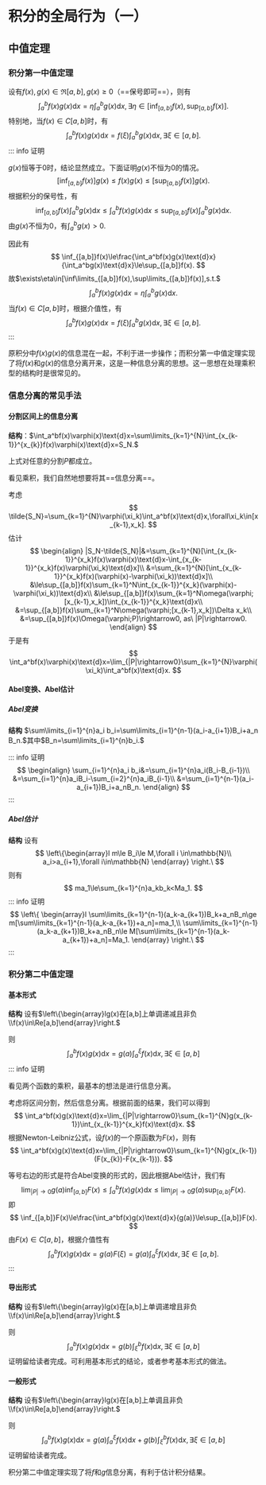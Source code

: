 # 积分的全局行为（一）

## 中值定理

### 积分第一中值定理

设有$f(x),g(x)\in\Re[a,b],g(x)\ge0$（==保号即可==），则有
$$
\int_a^bf(x)g(x)\text{d}x=\eta\int_a^bg(x)\text{d}x,\exists\eta\in[\inf_{[a,b]}f(x),\sup_{[a,b]}f(x)].
$$
特别地，当$f(x)\in C[a,b]$时，有
$$
\int_a^bf(x)g(x)\text{d}x=f(\xi)\int_a^bg(x)\text{d}x,\exists\xi\in[a,b].
$$
::: info 证明

$g(x)$恒等于0时，结论显然成立。下面证明$g(x)$不恒为0的情况。
$$
[\inf_{[a,b]}f(x)]g(x)\le f(x)g(x)\le [\sup_{[a,b]}f(x)]g(x).
$$
根据积分的保号性，有
$$
\inf_{[a,b]}f(x)\int_a^bg(x)\text{d}x\le\int_a^bf(x)g(x)\text{d}x\le\sup_{[a,b]}f(x)\int_a^bg(x)\text{d}x.
$$
由$g(x)$不恒为0，有$\int_a^bg(x)>0.$

因此有
$$
\inf_{[a,b]}f(x)\le\frac{\int_a^bf(x)g(x)\text{d}x}{\int_a^bg(x)\text{d}x}\le\sup_{[a,b]}f(x).
$$
故$\exists\eta\in[\inf\limits_{[a,b]}f(x),\sup\limits_{[a,b]}f(x)],s.t.$
$$
\int_a^bf(x)g(x)\text{d}x=\eta\int_a^bg(x)\text{d}x.
$$
当$f(x)\in C[a,b]$时，根据介值性，有
$$
\int_a^bf(x)g(x)\text{d}x=f(\xi)\int_a^bg(x)\text{d}x,\exists\xi\in[a,b].
$$
:::

原积分中$f(x)g(x)$的信息混在一起，不利于进一步操作；而积分第一中值定理实现了将$f(x)$和$g(x)$的信息分离开来，这是一种信息分离的思想。这一思想在处理乘积型的结构时是很常见的。

### 信息分离的常见手法

#### 分割区间上的信息分离

**结构**：$\int_a^bf(x)\varphi(x)\text{d}x=\sum\limits_{k=1}^{N}\int_{x_{k-1}}^{x_{k}}f(x)\varphi(x)\text{d}x=S_N.$

上式对任意的分割$P$都成立。

看见乘积，我们自然地想要将其==信息分离==。

考虑
$$
\tilde{S_N}=\sum_{k=1}^{N}\varphi(\xi_k)\int_a^bf(x)\text{d}x,\forall\xi_k\in[x_{k-1},x_k].
$$
估计
$$
\begin{align}
|S_N-\tilde{S_N}|&=\sum_{k=1}^{N}[\int_{x_{k-1}}^{x_k}f(x)\varphi(x)\text{d}x-\int_{x_{k-1}}^{x_k}f(x)\varphi(\xi_k)\text{d}x]\\
&=\sum_{k=1}^{N}[\int_{x_{k-1}}^{x_k}f(x)(\varphi(x)-\varphi(\xi_k))\text{d}x]\\
&\le\sup_{[a,b]}f(x)\sum_{k=1}^N\int_{x_{k-1}}^{x_k}(\varphi(x)-\varphi(\xi_k))\text{d}x\\
&\le\sup_{[a,b]}f(x)\sum_{k=1}^N\omega(\varphi;[x_{k-1},x_k])\int_{x_{k-1}}^{x_k}\text{d}x\\
&=\sup_{[a,b]}f(x)\sum_{k=1}^N\omega(\varphi;[x_{k-1},x_k])\Delta x_k\\
&=\sup_{[a,b]}f(x)\Omega(\varphi;P)\rightarrow0, as\ |P|\rightarrow0.
\end{align}
$$
于是有
$$
\int_a^bf(x)\varphi(x)\text{d}x=\lim_{|P|\rightarrow0}\sum_{k=1}^{N}\varphi(\xi_k)\int_a^bf(x)\text{d}x.
$$

#### Abel变换、Abel估计

##### Abel变换

**结构** $\sum\limits_{i=1}^{n}a_i b_i=\sum\limits_{i=1}^{n-1}(a_i-a_{i+1})B_i+a_n B_n.$其中$B_n=\sum\limits_{i=1}^{n}b_i.$

::: info 证明
$$
\begin{align}
\sum_{i=1}^{n}a_i b_i&=\sum_{i=1}^{n}a_i(B_i-B_{i-1})\\
&=\sum_{i=1}^{n}a_iB_i-\sum_{i=2}^{n}a_iB_{i-1}\\
&=\sum_{i=1}^{n-1}(a_i-a_{i+1})B_i+a_nB_n.
\end{align}
$$
:::

##### Abel估计

**结构** 设有
$$
\left\{\begin{array}l
m\le B_i\le M,\forall i \in\mathbb{N}\\
a_i>a_{i+1},\forall i\in\mathbb{N}
\end{array}
\right.\
$$
则有
$$
ma_1\le\sum_{k=1}^{n}a_kb_k<Ma_1.
$$
::: info 证明
$$
\left\{
\begin{array}l
\sum\limits_{k=1}^{n-1}(a_k-a_{k+1})B_k+a_nB_n\ge m[\sum\limits_{k=1}^{n-1}(a_k-a_{k+1})+a_n]=ma_1,\\
\sum\limits_{k=1}^{n-1}(a_k-a_{k+1})B_k+a_nB_n\le M[\sum\limits_{k=1}^{n-1}(a_k-a_{k+1})+a_n]=Ma_1.
\end{array}
\right.\
$$
:::

### 积分第二中值定理

#### 基本形式

**结构** 设有$\left\{\begin{array}lg(x)在[a,b]上单调递减且非负\\f(x)\in\Re[a,b]\end{array}\right.$

则
$$
\int_a^bf(x)g(x)\text{d}x=g(a)\int_a^\xi f(x)\text{d}x,\exists\xi\in[a,b]
$$
::: info 证明

看见两个函数的乘积，最基本的想法是进行信息分离。

考虑将区间分割，然后信息分离。根据前面的结果，我们可以得到
$$
\int_a^bf(x)g(x)\text{d}x=\lim_{|P|\rightarrow0}\sum_{k=1}^{N}g(x_{k-1})\int_{x_{k-1}}^{x_k}f(x)\text{d}x.
$$
根据Newton-Leibniz公式，设$f(x)$的一个原函数为$F(x)$，则有
$$
\int_a^bf(x)g(x)\text{d}x=\lim_{|P|\rightarrow0}\sum_{k=1}^{N}g(x_{k-1})(F(x_{k})-F(x_{k-1})).
$$


等号右边的形式是符合Abel变换的形式的，因此根据Abel估计，我们有
$$
\lim_{|P|\rightarrow0}g(a)\inf_{[a,b]}F(x)\le\int_a^bf(x)g(x)\text{d}x\le\lim_{|P|\rightarrow0}g(a)\sup_{[a,b]}F(x).
$$
即
$$
\inf_{[a,b]}F(x)\le\frac{\int_a^bf(x)g(x)\text{d}x}{g(a)}\le\sup_{[a,b]}F(x).
$$
由$F(x)\in C[a,b]$，根据介值性有
$$
\int_a^bf(x)g(x)\text{d}x=g(a)F(\xi)=g(a)\int_a^{\xi}f(x)\text{d}x,\exists\xi\in[a,b].
$$
:::

#### 导出形式

**结构** 设有$\left\{\begin{array}lg(x)在[a,b]上单调递增且非负\\f(x)\in\Re[a,b]\end{array}\right.$

则
$$
\int_a^bf(x)g(x)\text{d}x=g(b)\int_\xi^b f(x)\text{d}x,\exists\xi\in[a,b]
$$
证明留给读者完成。可利用基本形式的结论，或者参考基本形式的做法。

#### 一般形式

**结构** 设有$\left\{\begin{array}lg(x)在[a,b]上单调且非负\\f(x)\in\Re[a,b]\end{array}\right.$

则
$$
\int_a^bf(x)g(x)\text{d}x=g(a)\int_a^\xi f(x)\text{d}x+g(b)\int_\xi^b f(x)\text{d}x,\exists\xi\in[a,b]
$$
证明留给读者完成。

积分第二中值定理实现了将$f$和$g$信息分离，有利于估计积分结果。